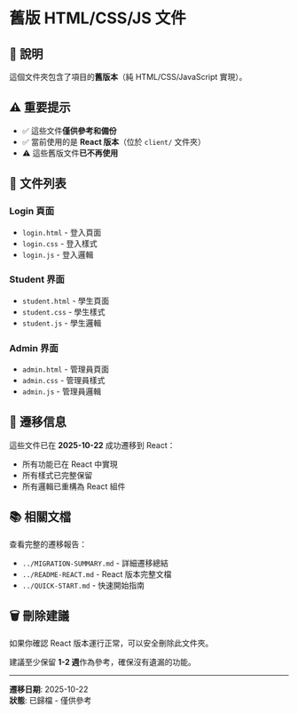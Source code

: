 # 舊版 HTML/CSS/JS 文件

## 📁 說明

這個文件夾包含了項目的**舊版本**（純 HTML/CSS/JavaScript 實現）。

## ⚠️ 重要提示

- ✅ 這些文件**僅供參考和備份**
- ✅ 當前使用的是 **React 版本**（位於 `client/` 文件夾）
- ⚠️ 這些舊版文件**已不再使用**

## 📂 文件列表

### Login 頁面
- `login.html` - 登入頁面
- `login.css` - 登入樣式
- `login.js` - 登入邏輯

### Student 界面
- `student.html` - 學生頁面
- `student.css` - 學生樣式
- `student.js` - 學生邏輯

### Admin 界面
- `admin.html` - 管理員頁面
- `admin.css` - 管理員樣式
- `admin.js` - 管理員邏輯

## 🔄 遷移信息

這些文件已在 **2025-10-22** 成功遷移到 React：
- 所有功能已在 React 中實現
- 所有樣式已完整保留
- 所有邏輯已重構為 React 組件

## 📚 相關文檔

查看完整的遷移報告：
- `../MIGRATION-SUMMARY.md` - 詳細遷移總結
- `../README-REACT.md` - React 版本完整文檔
- `../QUICK-START.md` - 快速開始指南

## 🗑️ 刪除建議

如果你確認 React 版本運行正常，可以安全刪除此文件夾。

建議至少保留 **1-2 週**作為參考，確保沒有遺漏的功能。

---

**遷移日期**: 2025-10-22  
**狀態**: 已歸檔 - 僅供參考

